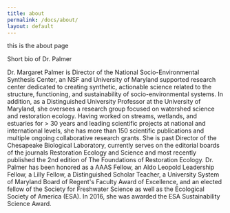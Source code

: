 ```yaml
---
title: about
permalink: /docs/about/
layout: default
---
```


this is the about page

Short bio of Dr. Palmer

Dr. Margaret Palmer is Director of the National Socio-Environmental Synthesis Center, an NSF and University of Maryland supported research center dedicated to creating synthetic, actionable science related to the structure, functioning, and sustainability of socio-environmental systems. In addition, as a Distinguished University Professor at the University of Maryland, she oversees a research group focused on watershed science and restoration ecology. Having worked on streams, wetlands, and estuaries for > 30 years and leading scientific projects at national and international levels, she has more than 150 scientific publications and multiple ongoing collaborative research grants. She is past Director of the Chesapeake Biological Laboratory, currently serves on the editorial boards of the journals Restoration Ecology and Science and most recently published the 2nd edition of The Foundations of Restoration Ecology. Dr. Palmer has been honored as a AAAS Fellow, an Aldo Leopold Leadership Fellow, a Lilly Fellow, a Distinguished Scholar Teacher, a University System of Maryland Board of Regent's Faculty Award of Excellence, and an elected fellow of the Society for Freshwater Science as well as the Ecological Society of America (ESA). In 2016, she was awarded the ESA Sustainability Science Award.

